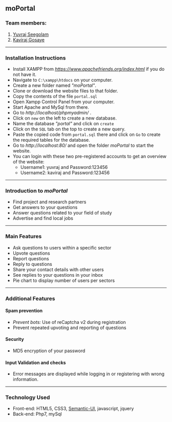 ## moPortal

###  Team members:
1. [Yuvraj Seegolam](https://github.com/yuvraj108c)
2. [Kaviraj Gosaye](https://github.com/kaviraj07)

_ _ _
 
### Installation Instructions
* Install XAMPP from *https://www.apachefriends.org/index.html* if you do not have it.
* Navigate to `C:\xampp\htdocs` on your computer.
* Create a new folder named *"moPortal"*.
* Clone or download the website files to that folder.
* Copy the contents of the file `portal.sql`
* Open Xampp Control Panel from your computer.
* Start Apache and MySql from there.
* Go to *http://localhost/phpmyadmin/* .
* Click on `new` on the left to create a new database.
* Name the database *"portal"* and click on `create`
* Click on the `SQL` tab on the top to create a new query.
* Paste the copied code from `portal.sql` there and click on `Go` to create the required tables for the database.
* Go to *http://localhost:80/*  and open the folder *moPortal* to start the website.
* You can login with these two pre-registered accounts to get an overview of the website:
	* Username1: yuvraj and Password:123456
	* Username2: kaviraj and Password:123456
---
### Introduction to *moPortal*
* Find project and research partners
* Get answers to your questions
* Answer questions related to your field of study
* Advertise and find local jobs

- - -
### Main Features
* Ask questions to users within a specific sector 
* Upvote questions
* Report questions
* Reply to questions
* Share your contact details with other users
* See replies to your questions in your inbox
* Pie chart to display number of users per sectors
- - -
### Additional Features

#### Spam prevention
* *Prevent bots:* Use of reCaptcha v2 during registration
* Prevent repeated upvoting and reporting of questions

#### Security
* MD5 encryption of your password

#### Input Validation and checks
* Error messages are displayed while logging in or registering with wrong information.

- - - 
### Technology Used
* Front-end: HTML5, CSS3, [Semantic-UI](https://semantic-ui.com/), javascript, jquery
* Back-end: Php7, mySql
